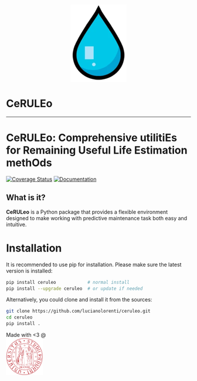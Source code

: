 <div align="center">
  <img src="https://github.com/lucianolorenti/ceruleo/blob/main/docs/images/cerulean.png?raw=true"><br>
</div>

# CeRULEo
-----------------


# CeRULEo: Comprehensive utilitiEs for Remaining Useful Life Estimation methOds

[![Coverage Status](https://coveralls.io/repos/github/lucianolorenti/ceruleo/badge.svg?branch=main)](https://coveralls.io/github/lucianolorenti/ceruleo?branch=main)
[![Documentation](https://img.shields.io/badge/documentation-dev-brightgreen)](https://lucianolorenti.github.io/ceruleo/)

## What is it?

**CeRULeo** is a Python package that provides a flexible environment designed to make working with predictive maintenance task both easy and intuitive. 


# Installation
It is recommended to use pip  for installation. Please make sure the latest version is installed:

```bash
pip install ceruleo            # normal install
pip install --upgrade ceruleo  # or update if needed
```

Alternatively, you could clone and install it from the sources:

```bash
git clone https://github.com/lucianolorenti/ceruleo.git
cd ceruleo
pip install .
```






 Made with <3 @   <a href="https://www.dei.unipd.it/">  
         <img alt="University of Padova" src="https://github.com/lucianolorenti/ceruleo/blob/main/docs/images/unipd_logo.png?raw=true" width=100 />
      </a>

